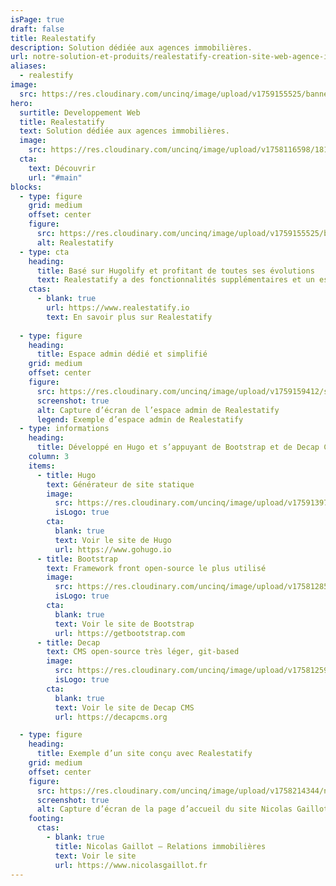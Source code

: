 ```yaml
---
isPage: true
draft: false
title: Realestatify
description: Solution dédiée aux agences immobilières.
url: notre-solution-et-produits/realestatify-creation-site-web-agence-immobiliere
aliases:
  - realestify
image:
  src: https://res.cloudinary.com/uncinq/image/upload/v1759155525/banner-realestatify_uzqqfh.png
hero:
  surtitle: Developpement Web
  title: Realestatify
  text: Solution dédiée aux agences immobilières.
  image:
    src: https://res.cloudinary.com/uncinq/image/upload/v1758116598/181.Nodes_vgmgrr.svg
  cta:
    text: Découvrir
    url: "#main"
blocks:
  - type: figure
    grid: medium
    offset: center
    figure:
      src: https://res.cloudinary.com/uncinq/image/upload/v1759155525/banner-realestatify_uzqqfh.png
      alt: Realestatify
  - type: cta
    heading:
      title: Basé sur Hugolify et profitant de toutes ses évolutions
      text: Realestatify a des fonctionnalités supplémentaires et un espace admin dédié à l’univers du métier d’agent immobilier.
    ctas:
      - blank: true
        url: https://www.realestatify.io
        text: En savoir plus sur Realestatify
  
  - type: figure
    heading:
      title: Espace admin dédié et simplifié
    grid: medium
    offset: center
    figure:
      src: https://res.cloudinary.com/uncinq/image/upload/v1759159412/screenshot-realestatify-decapcms-home_bqsx7k.png
      screenshot: true
      alt: Capture d’écran de l’espace admin de Realestatify
      legend: Exemple d’espace admin de Realestatify
  - type: informations
    heading:
      title: Développé en Hugo et s’appuyant de Bootstrap et de Decap CMS
    column: 3
    items:
      - title: Hugo
        text: Générateur de site statique
        image:
          src: https://res.cloudinary.com/uncinq/image/upload/v1759139728/logo-hugo_mpfc7g.svg
          isLogo: true
        cta:
          blank: true
          text: Voir le site de Hugo
          url: https://www.gohugo.io
      - title: Bootstrap
        text: Framework front open-source le plus utilisé
        image:
          src: https://res.cloudinary.com/uncinq/image/upload/v1758128591/logo-bootstrap-5_h3gtgt.svg
          isLogo: true
        cta:
          blank: true
          text: Voir le site de Bootstrap
          url: https://getbootstrap.com
      - title: Decap
        text: CMS open-source très léger, git-based
        image:
          src: https://res.cloudinary.com/uncinq/image/upload/v1758125974/logo-decap-cms_s1xnvt.svg
          isLogo: true
        cta:
          blank: true
          text: Voir le site de Decap CMS
          url: https://decapcms.org

  - type: figure
    heading:
      title: Exemple d’un site conçu avec Realestatify
    grid: medium
    offset: center
    figure:
      src: https://res.cloudinary.com/uncinq/image/upload/v1758214344/nicolasgaillot_qlcigg.png
      screenshot: true
      alt: Capture d’écran de la page d’accueil du site Nicolas Gaillot
    footing:
      ctas:
        - blank: true
          title: Nicolas Gaillot — Relations immobilières
          text: Voir le site
          url: https://www.nicolasgaillot.fr
---
```

